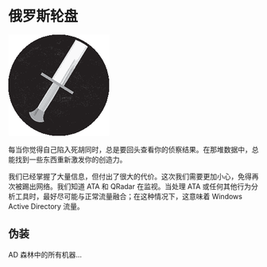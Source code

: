 # 俄罗斯轮盘

![](img/chapterart.png)

每当你觉得自己陷入死胡同时，总是要回头查看你的侦察结果。在那堆数据中，总能找到一些东西重新激发你的创造力。

我们已经掌握了大量信息，但付出了很大的代价。这次我们需要更加小心，免得再次被踢出网络。我们知道 ATA 和 QRadar 在监视。当处理 ATA 或任何其他行为分析工具时，最好尽可能与正常流量融合；在这种情况下，这意味着 Windows Active Directory 流量。

## 伪装

AD 森林中的所有机器...
